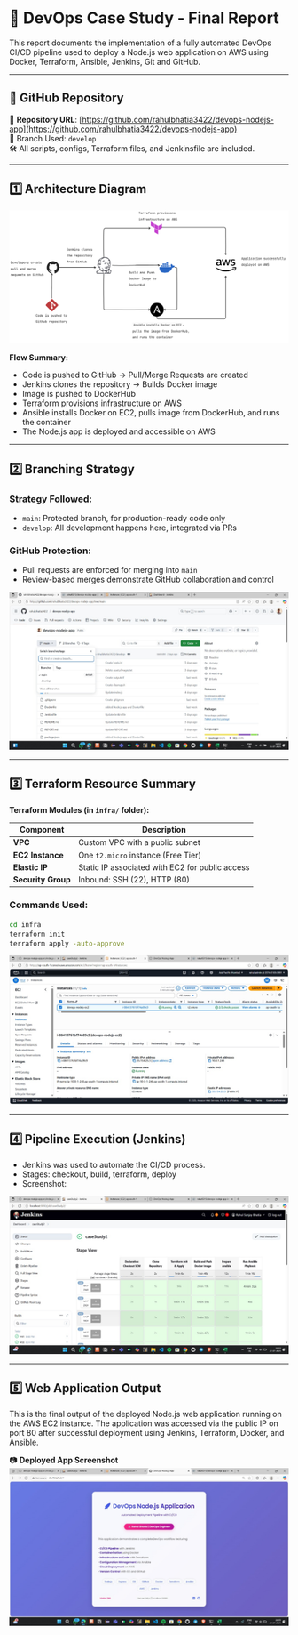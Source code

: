 
# 📄 DevOps Case Study - Final Report

This report documents the implementation of a fully automated DevOps CI/CD pipeline used to deploy a Node.js web application on AWS using Docker, Terraform, Ansible, Jenkins, Git and GitHub.

---

## 🔗 GitHub Repository

🔗 **Repository URL**: [https://github.com/rahulbhatia3422/devops-nodejs-app](https://github.com/rahulbhatia3422/devops-nodejs-app)  
📌 Branch Used: `develop`  
🛠️ All scripts, configs, Terraform files, and Jenkinsfile are included.

---

## 1️⃣ Architecture Diagram

![DevOps Architecture](assets/architecture_diagram.png)

**Flow Summary:**
- Code is pushed to GitHub → Pull/Merge Requests are created
- Jenkins clones the repository → Builds Docker image
- Image is pushed to DockerHub
- Terraform provisions infrastructure on AWS
- Ansible installs Docker on EC2, pulls image from DockerHub, and runs the container
- The Node.js app is deployed and accessible on AWS

---

## 2️⃣ Branching Strategy

### Strategy Followed:
- `main`: Protected branch, for production-ready code only
- `develop`: All development happens here, integrated via PRs

### GitHub Protection:
- Pull requests are enforced for merging into `main`
- Review-based merges demonstrate GitHub collaboration and control
  
![Branching](assets/Branching.jpg)

---

## 3️⃣ Terraform Resource Summary

**Terraform Modules (in `infra/` folder):**

| Component         | Description                                      |
|------------------|--------------------------------------------------|
| **VPC**          | Custom VPC with a public subnet                  |
| **EC2 Instance** | One `t2.micro` instance (Free Tier)              |
| **Elastic IP**   | Static IP associated with EC2 for public access |
| **Security Group** | Inbound: SSH (22), HTTP (80)                    |

### Commands Used:
```bash
cd infra
terraform init
terraform apply -auto-approve
```
![Infrastructure(ec2)](assets/infrastructure.jpg)

---

## 4️⃣ Pipeline Execution (Jenkins)

- Jenkins was used to automate the CI/CD process.
- Stages: checkout, build, terraform, deploy
- Screenshot:
  
![pipeline](assets/jenkins_pipeline.jpg)

---

## 5️⃣ Web Application Output

This is the final output of the deployed Node.js web application running on the AWS EC2 instance. The application was accessed via the public IP on port 80 after successful deployment using Jenkins, Terraform, Docker, and Ansible.

📷 **Deployed App Screenshot**  
![Web App Output](assets/web_app_output.jpg)




